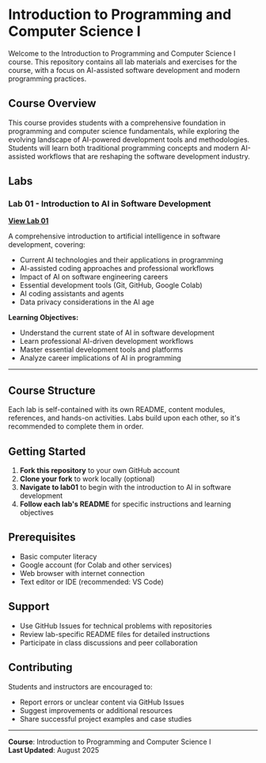 # Introduction to Programming and Computer Science I

Welcome to the Introduction to Programming and Computer Science I course. This repository contains all lab materials and exercises for the course, with a focus on AI-assisted software development and modern programming practices.

## Course Overview

This course provides students with a comprehensive foundation in programming and computer science fundamentals, while exploring the evolving landscape of AI-powered development tools and methodologies. Students will learn both traditional programming concepts and modern AI-assisted workflows that are reshaping the software development industry.

## Labs

### Lab 01 - Introduction to AI in Software Development
**[View Lab 01](lab01/README.md)**

A comprehensive introduction to artificial intelligence in software development, covering:
- Current AI technologies and their applications in programming
- AI-assisted coding approaches and professional workflows  
- Impact of AI on software engineering careers
- Essential development tools (Git, GitHub, Google Colab)
- AI coding assistants and agents
- Data privacy considerations in the AI age

**Learning Objectives:**
- Understand the current state of AI in software development
- Learn professional AI-driven development workflows
- Master essential development tools and platforms
- Analyze career implications of AI in programming

---

## Course Structure

Each lab is self-contained with its own README, content modules, references, and hands-on activities. Labs build upon each other, so it's recommended to complete them in order.

## Getting Started

1. **Fork this repository** to your own GitHub account
2. **Clone your fork** to work locally (optional)
3. **Navigate to lab01** to begin with the introduction to AI in software development
4. **Follow each lab's README** for specific instructions and learning objectives

## Prerequisites

- Basic computer literacy
- Google account (for Colab and other services)
- Web browser with internet connection
- Text editor or IDE (recommended: VS Code)

## Support

- Use GitHub Issues for technical problems with repositories
- Review lab-specific README files for detailed instructions
- Participate in class discussions and peer collaboration

## Contributing

Students and instructors are encouraged to:
- Report errors or unclear content via GitHub Issues
- Suggest improvements or additional resources
- Share successful project examples and case studies

---

**Course**: Introduction to Programming and Computer Science I  
**Last Updated**: August 2025